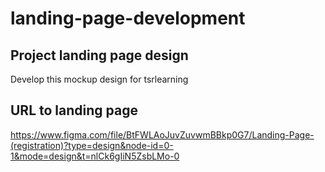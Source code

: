# landing-page-development

## Project landing page design
Develop this mockup design for tsrlearning

## URL to landing page
https://www.figma.com/file/BtFWLAoJuvZuvwmBBkp0G7/Landing-Page-(registration)?type=design&node-id=0-1&mode=design&t=nlCk6gIiN5ZsbLMo-0

